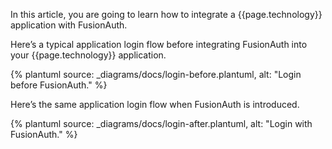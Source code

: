 In this article, you are going to learn how to integrate a {{page.technology}} application with FusionAuth.

Here’s a typical application login flow before integrating FusionAuth into your {{page.technology}} application.

{% plantuml source: _diagrams/docs/login-before.plantuml, alt: "Login before FusionAuth." %}

Here’s the same application login flow when FusionAuth is introduced.

{% plantuml source: _diagrams/docs/login-after.plantuml, alt: "Login with FusionAuth." %}
